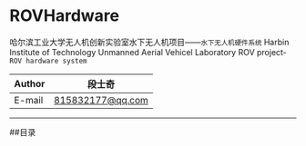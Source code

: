 # ROVHardware 
哈尔滨工业大学无人机创新实验室水下无人机项目——`水下无人机硬件系统`
Harbin Institute of Technology Unmanned Aerial Vehicel Laboratory ROV project-`ROV hardware system`

|Author|段士奇|
|---|---
|E-mail|815832177@qq.com

****
##目录
